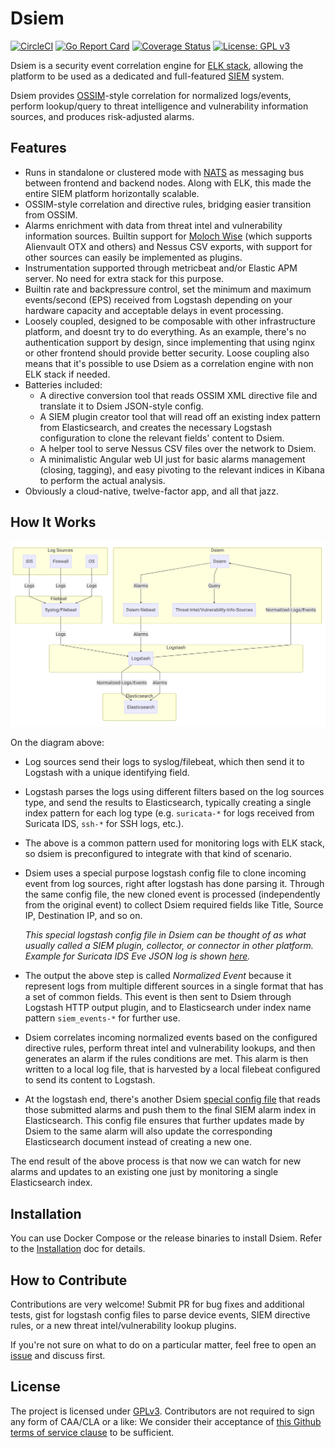 # Dsiem 

[![CircleCI](https://circleci.com/gh/defenxor/dsiem.svg?style=shield&circle-token=def79b85071ad74a4bb86fd9d225bb09d00694c5)](https://circleci.com/gh/defenxor/dsiem) [![Go Report Card](https://goreportcard.com/badge/github.com/defenxor/dsiem)](https://goreportcard.com/report/github.com/defenxor/dsiem) [![Coverage Status](https://coveralls.io/repos/github/defenxor/dsiem/badge.svg?branch=master&t=4EXv3N)](https://coveralls.io/github/defenxor/dsiem?branch=master) [![License: GPL v3](https://img.shields.io/badge/License-GPL%20v3-blue.svg)](https://www.gnu.org/licenses/gpl-3.0) 

Dsiem is a security event correlation engine for [ELK stack](https://www.elastic.co/elk-stack), allowing the platform to be used as a dedicated and full-featured [SIEM](https://en.wikipedia.org/wiki/Security_information_and_event_management) system.

Dsiem provides [OSSIM](https://www.alienvault.com/products/ossim)-style correlation for normalized logs/events, perform lookup/query to threat intelligence and vulnerability information sources, and produces risk-adjusted alarms.

## Features

* Runs in standalone or clustered mode with [NATS](https://nats.io/) as messaging bus between frontend and backend nodes. Along with ELK, this made the entire SIEM platform horizontally scalable.
* OSSIM-style correlation and directive rules, bridging easier transition from OSSIM.
* Alarms enrichment with data from threat intel and vulnerability information sources. Builtin support for [Moloch Wise](https://github.com/aol/moloch/wiki/WISE) (which supports Alienvault OTX and others) and Nessus CSV exports, with support for other sources can easily be implemented as plugins.
* Instrumentation supported through metricbeat and/or Elastic APM server. No need for extra stack for this purpose.
* Builtin rate and backpressure control, set the minimum and maximum events/second (EPS) received from Logstash depending on your hardware capacity and acceptable delays in event processing.
* Loosely coupled, designed to be composable with other infrastructure platform, and doesnt try to do everything. As an example, there's no authentication support by design, since implementing that using nginx or other frontend should provide better security. Loose coupling  also means that it's possible to use Dsiem as a correlation engine with non ELK stack if needed.
* Batteries included:
    * A directive conversion tool that reads OSSIM XML directive file and translate it to Dsiem JSON-style config.
    * A SIEM plugin creator tool that will read off an existing index pattern from Elasticsearch, and creates the necessary Logstash configuration to clone the relevant fields' content to Dsiem.
    * A helper tool to serve Nessus CSV files over the network to Dsiem.
    * A minimalistic Angular web UI just for basic alarms management (closing, tagging), and easy pivoting to the relevant indices in Kibana to perform the actual analysis.
* Obviously a cloud-native, twelve-factor app, and all that jazz.

## How It Works

![Simple Architecture](/docs/images/simple-arch.png)

On the diagram above:

* Log sources send their logs to syslog/filebeat, which then send it to Logstash with a unique identifying field.

* Logstash parses the logs using different filters based on the log sources type, and send the results to Elasticsearch, typically creating a single index pattern for each log type (e.g. `suricata-*` for logs received from Suricata IDS, `ssh-*` for SSH logs, etc.). 

* The above is a common pattern used for monitoring logs with ELK stack, so dsiem is preconfigured to integrate with that kind of scenario.

* Dsiem uses a special purpose logstash config file to clone incoming event from log sources, right after logstash has done parsing it. Through the same config file, the new cloned event is processed (independently from the original event) to collect Dsiem required fields like Title, Source IP, Destination IP, and so on.

  *This special logstash config file in Dsiem can be thought of as what usually called a SIEM plugin, collector, or connector in other platform. Example for Suricata IDS Eve JSON log is shown [here](https://github.com/defenxor/dsiem/blob/master/deployments/docker/conf/logstash/conf.d/70_siem-plugin-suricata.conf).*
    
* The output the above step is called *Normalized Event* because it represent logs from multiple different sources in a single format that has a set of common fields. This event is then sent to Dsiem through Logstash HTTP output plugin, and to Elasticsearch under index name pattern ```siem_events-*``` for further use.

* Dsiem correlates incoming normalized events based on the configured directive rules, perform threat intel and vulnerability lookups, and then generates an alarm if the rules conditions are met. This alarm is then written to a local log file, that is harvested by a local filebeat configured to send its content to Logstash.

* At the logstash end, there's another Dsiem [special config file](https://github.com/defenxor/dsiem/blob/master/deployments/docker/conf/logstash/conf.d/80_siem.conf) that reads those submitted alarms and push them to the final SIEM alarm index in Elasticsearch. This config file ensures that further updates made by Dsiem to the same alarm will also update the corresponding Elasticsearch document instead of creating a new one.
    
The end result of the above process is that now we can watch for new alarms and updates to an existing one just by monitoring a single Elasticsearch index.

## Installation

You can use Docker Compose or the release binaries to install Dsiem. Refer to the [Installation](/docs/Installation.md) doc for details.

## How to Contribute

Contributions are very welcome! Submit PR for bug fixes and additional tests, gist for logstash config files to parse device events, SIEM directive rules, or a new threat intel/vulnerability lookup plugins.

If you're not sure on what to do on a particular matter, feel free to open an <a href="https://github.com/defenxor/dsiem/issues"> issue</a> and discuss first.

## License

The project is licensed under <a href="https://github.com/defenxor/dsiem/blob/master/LICENSE">GPLv3</a>. Contributors are not required to sign any form of CAA/CLA or a like: We consider their acceptance of <a href="https://help.github.com/articles/github-terms-of-service/#6-contributions-under-repository-license">this Github terms of service clause</a> to be sufficient.